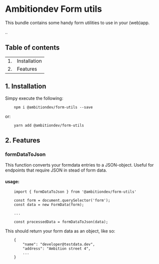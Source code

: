 # Ambitiondev Form utils

This bundle contains some handy form utilities to use in your (web)app.

..

## Table of contents
|    |                       |
|----|-----------------------|
| 1. | Installation          |
| 2. | Features              |

## 1. Installation
Simpy execute the following:

```
    npm i @ambitiondev/form-utils --save
```

or:

```
    yarn add @ambitiondev/form-utils
```

## 2. Features

### formDataToJson

This function converts your formdata entries to a JSON-object. Useful for endpoints that require JSON in stead of form data.

#### usage:
```
    import { formDataToJson } from '@ambitiondev/form-utils'

    const form = document.querySelector('form');
    const data = new FormData(form);

    ...

    const processedData = formDataToJson(data);
```

This should return your form data as an object, like so:

```
    {
        "name": "developer@testdata.dev",
        "address": "Ambition street 4",
        ...
    }
```
